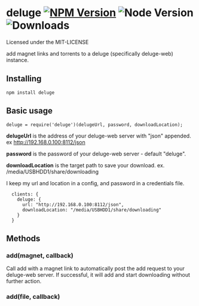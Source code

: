 deluge [![NPM Version](https://img.shields.io/npm/v/deluge.svg?style=flat)](https://www.npmjs.com/package/deluge) ![Node Version](https://img.shields.io/node/v/deluge.svg?style=flat) ![Downloads](https://img.shields.io/npm/dm/deluge.svg?style=flat)
=======

Licensed under the MIT-LICENSE

add magnet links and torrents to a deluge (specifically deluge-web) instance.

Installing
----------

```
npm install deluge
```

Basic usage
---

```
deluge = require('deluge')(delugeUrl, password, downloadLocation);
```

**delugeUrl** is the address of your deluge-web server with "json" appended. ex http://192.168.0.100:8112/json

**password** is the password of your deluge-web server - default "deluge".

**downloadLocation** is the target path to save your download. ex. /media/USBHDD1/share/downloading

I keep my url and location in a config, and password in a credentials file.
```
  clients: {
    deluge: {
      url: "http://192.168.0.100:8112/json",
      downloadLocation: "/media/USBHDD1/share/downloading"
    }
  }
  ```
  
Methods
---
### add(magnet, callback)

Call add with a magnet link to automatically post the add request to your deluge-web server. If successful, it will add and start downloading without further action.

### add(file, callback)
